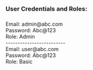 <h3 align="left">User Credentials and Roles:</h3>

###

<p align="left">Email: admin@abc.com<br>Password: Abc@123<br>Role: Admin<br>-------------------------<br>Email: user@abc.com<br>Password: Abc@123<br>Role: Basic</p>

###
